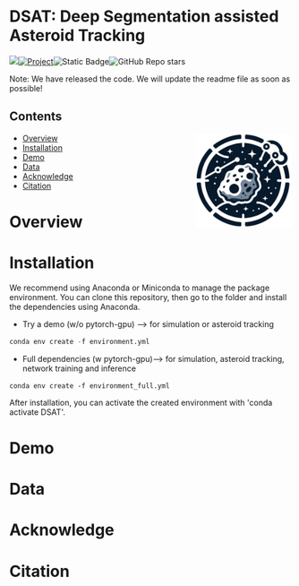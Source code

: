 # DSAT: **D**eep **S**egmentation assisted **A**steroid **T**racking

<img src="https://badges.toozhao.com/badges/01HJ6B2Z74GM371X2NKHSJ6MF9/green.svg" />[![Project](https://img.shields.io/badge/Project-DSAT%20-blue.svg)](https://zhenhongdu.github.io/asteroid_tracking/)<img alt="Static Badge" src="https://img.shields.io/badge/update_time-23--12--21-blue"><img alt="GitHub Repo stars" src="https://img.shields.io/github/stars/zhenhongdu/DeepSegAsteroidTracker?color=hex">


Note: We have released  the code. We will update the readme file as soon as possible!

## Contents



<img src="images/logo.jpg" width="170" align="right">

- [Overview](#overview)
- [Installation](#installation)
- [Demo](#demo)
- [Data](#results)
- [Acknowledge](#acknowledge)
- [Citation](#citation)

# Overview







# Installation



We recommend using Anaconda or Miniconda to manage the package environment. You can clone this repository, then go to the folder and install the dependencies using Anaconda.

- Try a demo (w/o pytorch-gpu) --> for simulation or asteroid tracking

```python
conda env create -f environment.yml
```

- Full dependencies (w pytorch-gpu)--> for simulation, asteroid tracking, network training and inference

```
conda env create -f environment_full.yml
```

After installation, you can activate the created environment with 'conda activate DSAT'.


# Demo






# Data






# Acknowledge






# Citation


